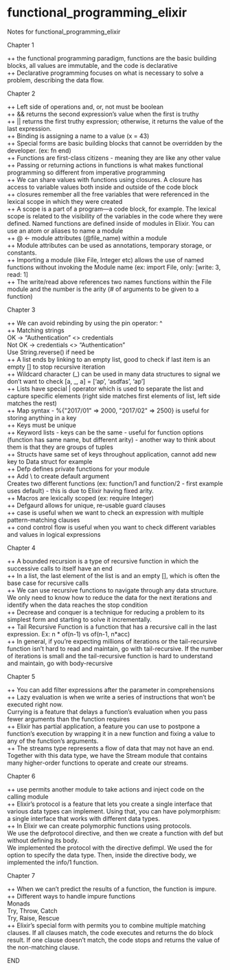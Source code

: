 # functional_programming_elixir

Notes for functional_programming_elixir

Chapter 1

++ the functional programming paradigm, functions are the basic building blocks, all values are immutable, and the code is declarative  
++ Declarative programming focuses on what is necessary to solve a problem, describing the data flow.

Chapter 2

++ Left side of operations and, or, not must be boolean  
++ && returns the second expression’s value when the first is truthy  
++ || returns the first truthy expression; otherwise, it returns the value of the last expression.  
++ Binding is assigning a name to a value (x = 43)  
++ Special forms are basic building blocks that cannot be overridden by the developer. (ex: fn end)  
++ Functions are first-class citizens - meaning they are like any other value  
++ Passing or returning actions in functions is what makes functional programming so different from imperative programming  
++ We can share values with functions using closures. A closure has access to variable values both inside and outside of the code block  
++ closures remember all the free variables that were referenced in the lexical scope in which they were created  
++ A scope is a part of a program—a code block, for example. The lexical scope is related to the visibility of the variables in the code where they were defined.
Named functions are defined inside of modules in Elixir. You can use an atom or aliases to name a module  
++ @ <- module attributes (@file_name) within a module  
++ Module attributes can be used as annotations, temporary storage, or constants.  
++ Importing a module (like File, Integer etc) allows the use of named functions without invoking the Module name (ex: import File, only: [write: 3, read: 1]  
++ The write/read above references two names functions within the File module and the number is the arity (# of arguments to be given to a function)

Chapter 3

++ We can avoid rebinding by using the pin operator: ^  
++ Matching strings  
OK -> “Authentication” <> credentials  
Not OK -> credentials <> “Authentication”  
Use String.reverse() if need be  
++ A list ends by linking to an empty list, good to check if last item is an empty [] to stop recursive iteration  
++ Wildcard character (_) can be used in many data structures to signal we don’t want to check [a, _, a] = [‘ap’, ‘asdfas’, ‘ap’]  
++ Lists have special | operator which is used to separate the list and capture specific elements (right side matches first elements of list, left side matches the rest)  
++ Map syntax - %{"2017/01" => 2000, "2017/02" => 2500} is useful for storing anything in a key  
++ Keys must be unique  
++ Keyword lists - keys can be the same - useful for function options (function has same name, but different arity) - another way to think about them is that they are groups of tuples  
++ Structs have same set of keys throughout application, cannot add new key to Data struct for example  
++ Defp defines private functions for your module  
++ Add \\ to create default argument  
Creates two different functions (ex: function/1 and function/2 - first example uses default) - this is due to Elixir having fixed arity.  
++ Macros are lexically scoped (ex: require Integer)  
++ Defgaurd allows for unique, re-usable guard clauses  
++ case is useful when we want to check an expression with multiple pattern-matching clauses  
++ cond control flow is useful when you want to check different variables and values in logical expressions

Chapter 4

++ A bounded recursion is a type of recursive function in which the successive calls to itself have an end  
++ In a list, the last element of the list is and an empty [], which is often the base case for recursive calls  
++ We can use recursive functions to navigate through any data structure. We only need to know how to reduce the data for the next iterations and identify when the data reaches the stop condition  
++ Decrease and conquer is a technique for reducing a problem to its simplest form and starting to solve it incrementally.  
++ Tail Recursive Function is a function that has a recursive call in the last expression. Ex: n * of(n-1) vs of(n-1, n*acc)  
++ In general, if you’re expecting millions of iterations or the tail-recursive function isn’t hard to read and maintain, go with tail-recursive. If the number of iterations is small and the tail-recursive function is hard to understand and maintain, go with body-recursive

Chapter 5

++ You can add filter expressions after the parameter in comprehensions  
++ Lazy evaluation is when we write a series of instructions that won’t be executed right now.  
Currying is a feature that delays a function’s evaluation when you pass fewer arguments than the function requires  
++ Elixir has partial application, a feature you can use to postpone a function’s execution by wrapping it in a new function and fixing a value to any of the function’s arguments.  
++ The streams type represents a flow of data that may not have an end. Together with this data type, we have the Stream module that contains many higher-order functions to operate and create our streams.

Chapter 6

++ use permits another module to take actions and inject code on the calling module  
++ Elixir’s protocol is a feature that lets you create a single interface that various data types can implement. Using that, you can have polymorphism: a single interface that works with different data types.  
++ In Elixir we can create polymorphic functions using protocols.  
We use the defprotocol directive, and then we create a function with def but without defining its body.  
We implemented the protocol with the directive defimpl. We used the for option to specify the data type. Then, inside the directive body, we implemented the info/1 function.

Chapter 7

++ When we can’t predict the results of a function, the function is impure.  
++ Different ways to handle impure functions  
Monads  
Try, Throw, Catch  
Try, Raise, Rescue  
++ Elixir’s special form with permits you to combine multiple matching clauses. If all clauses match, the code executes and returns the do block result. If one clause doesn’t match, the code stops and returns the value of the non-matching clause.

END
